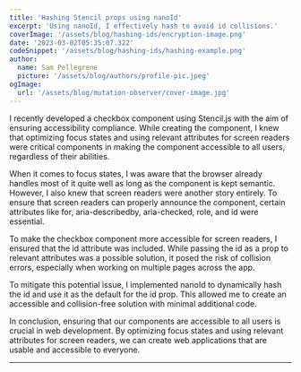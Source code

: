 ```yaml
---
title: 'Hashing Stencil props using nanoId'
excerpt: 'Using nanoId, I effectively hash to avoid id collisions.'
coverImage: '/assets/blog/hashing-ids/encryption-image.png'
date: '2023-03-02T05:35:07.322'
codeSnippet: '/assets/blog/hashing-ids/hashing-example.png'
author:
  name: Sam Pellegrene
  picture: '/assets/blog/authors/profile-pic.jpeg'
ogImage:
  url: '/assets/blog/mutation-observer/cover-image.jpg'
---
```


I recently developed a checkbox component using Stencil.js with the aim of ensuring accessibility compliance. While creating the component, I knew that optimizing focus states and using relevant attributes for screen readers were critical components in making the component accessible to all users, regardless of their abilities.

When it comes to focus states, I was aware that the browser already handles most of it quite well as long as the component is kept semantic. However, I also knew that screen readers were another story entirely. To ensure that screen readers can properly announce the component, certain attributes like for, aria-describedby, aria-checked, role, and id were essential.

To make the checkbox component more accessible for screen readers, I ensured that the id attribute was included. While passing the id as a prop to relevant attributes was a possible solution, it posed the risk of collision errors, especially when working on multiple pages across the app.

To mitigate this potential issue, I implemented nanoId to dynamically hash the id and use it as the default for the id prop. This allowed me to create an accessible and collision-free solution with minimal additional code.

In conclusion, ensuring that our components are accessible to all users is crucial in web development. By optimizing focus states and using relevant attributes for screen readers, we can create web applications that are usable and accessible to everyone.

---